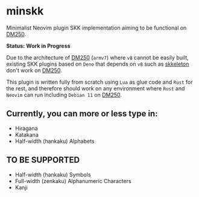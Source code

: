 # minskk

Minimalist Neovim plugin SKK implementation aiming to be functional on [DM250](https://www.kingjim.co.jp/pomera/dm250/).

**Status:** **Work in Progress**

Due to the architecture of [DM250](https://www.kingjim.co.jp/pomera/dm250/) (`armv7`) where `v8` cannot be easily built, existing SKK plugins based on `Deno` that depends on `v8` such as [skkeleton](https://github.com/vim-skk/skkeleton) don't work on [DM250](https://www.kingjim.co.jp/pomera/dm250/).

This plugin is written fully from scratch using `Lua` as glue code and `Rust` for the rest, and therefore should work on any environment where `Rust` and `Neovim` can run including `Debian 11` on [DM250](https://www.kingjim.co.jp/pomera/dm250/).

## Currently, you can more or less type in:
- Hiragana
- Katakana
- Half-width (hankaku) Alphabets

## TO BE SUPPORTED
- Half-width (hankaku) Symbols
- Full-width (zenkaku) Alphanumeric Characters
- Kanji


